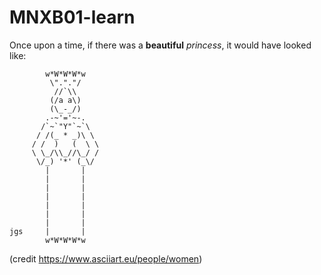 # MNXB01-learn

Once upon a time,
if there was a **beautiful** _princess_,
it would have looked like:

```
        w*W*W*W*w
         \"."."/
          //`\\
         (/a a\)
         (\_-_/) 
        .-~'='~-.
       /`~`"Y"`~`\
      / /(_ * _)\ \
     / /  )   (  \ \
     \ \_/\\_//\_/ / 
      \/_) '*' (_\/
        |       |
        |       |
        |       |
        |       |
        |       |
        |       |
        |       |
jgs     |       |
        w*W*W*W*w
```
(credit <https://www.asciiart.eu/people/women>)
